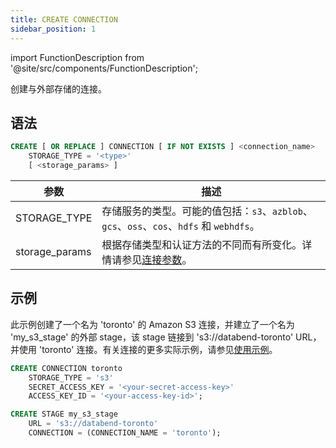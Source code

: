 ```yaml
---
title: CREATE CONNECTION
sidebar_position: 1
---
```

import FunctionDescription from '@site/src/components/FunctionDescription';

<FunctionDescription description="引入或更新于：v1.2.339"/>

创建与外部存储的连接。

## 语法

```sql
CREATE [ OR REPLACE ] CONNECTION [ IF NOT EXISTS ] <connection_name> 
    STORAGE_TYPE = '<type>' 
    [ <storage_params> ]

```

| 参数        | 描述                                                                                                                                        |
|------------------|----------------------------------------------------------------------------------------------------------------------------------------------------|
| STORAGE_TYPE     | 存储服务的类型。可能的值包括：`s3`、`azblob`、`gcs`、`oss`、`cos`、`hdfs` 和 `webhdfs`。                                      |
| storage_params   | 根据存储类型和认证方法的不同而有所变化。详情请参见[连接参数](../../../00-sql-reference/51-connect-parameters.md)。 |

## 示例

此示例创建了一个名为 'toronto' 的 Amazon S3 连接，并建立了一个名为 'my_s3_stage' 的外部 stage，该 stage 链接到 's3://databend-toronto' URL，并使用 'toronto' 连接。有关连接的更多实际示例，请参见[使用示例](index.md#usage-examples)。  

```sql
CREATE CONNECTION toronto 
    STORAGE_TYPE = 's3' 
    SECRET_ACCESS_KEY = '<your-secret-access-key>' 
    ACCESS_KEY_ID = '<your-access-key-id>';

CREATE STAGE my_s3_stage 
    URL = 's3://databend-toronto' 
    CONNECTION = (CONNECTION_NAME = 'toronto');
```